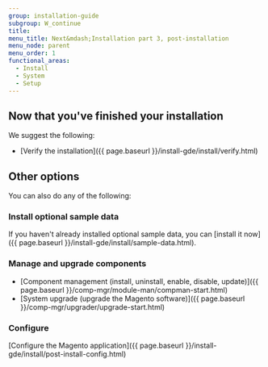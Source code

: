 ```yaml
---
group: installation-guide
subgroup: W_continue
title:
menu_title: Next&mdash;Installation part 3, post-installation
menu_node: parent
menu_order: 1
functional_areas:
  - Install
  - System
  - Setup
---
```


## Now that you've finished your installation

We suggest the following:

*	[Verify the installation]({{ page.baseurl }}/install-gde/install/verify.html)

## Other options

You can also do any of the following:

### Install optional sample data

If you haven't already installed optional sample data, you can [install it now]({{ page.baseurl }}/install-gde/install/sample-data.html).

### Manage and upgrade components

*	[Component management (install, uninstall, enable, disable, update)]({{ page.baseurl }}/comp-mgr/module-man/compman-start.html)
*	[System upgrade (upgrade the Magento software)]({{ page.baseurl }}/comp-mgr/upgrader/upgrade-start.html)

### Configure

[Configure the Magento application]({{ page.baseurl }}/install-gde/install/post-install-config.html)
